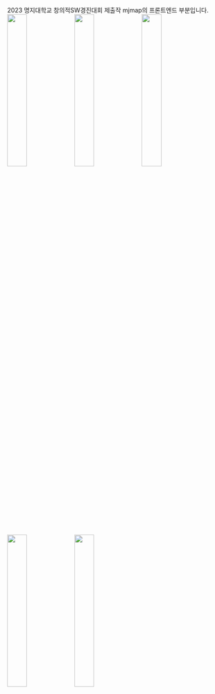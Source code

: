 2023 명지대학교 창의적SW경진대회 제출작 mjmap의 프론트엔드 부분입니다.<br/> 
<img width="30%" className='col-4' src="https://github.com/jher235/mjmap_web/assets/127422627/adebf768-1678-41e9-8809-d704a29de80c"/>
<img width="30%" className = 'col-4' src="https://github.com/jher235/mjmap_web/assets/127422627/2c38a61b-1eab-46a8-9486-f8c069134375"/>
<img width="30%"  className = 'col-4' src="https://github.com/jher235/mjmap_web/assets/127422627/829dd54e-b9d1-4bd5-b0a9-68c2e953acea"/>

<br/> 
<img width="30%"  className = 'col-6' src="https://github.com/jher235/mjmap_web/assets/127422627/20516857-c37f-4f87-8007-3151de72afa4"/>
<img width="30%"  className = 'col-6' src="https://github.com/jher235/mjmap_web/assets/127422627/ab6aa366-4b87-4c92-b698-f3c1d7df8fb4"/>

